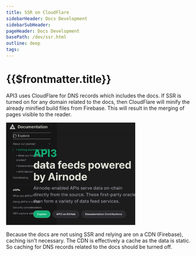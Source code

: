```yaml
---
title: SSR on CloudFlare
sidebarHeader: Docs Development
sidebarSubHeader:
pageHeader: Docs Development
basePath: /dev/ssr.html
outline: deep
tags:
---
```


<PageHeader/>

# {{$frontmatter.title}}

API3 uses CloudFlare for DNS records which includes the docs. If SSR is turned
on for any domain related to the docs, then CloudFlare will minify the already
minified build files from Firebase. This will result in the merging of pages
visible to the reader.

<img src="./assets/images/ssr-cloudflare.png" style="width:70%">

Because the docs are not using SSR and relying are on a CDN (Firebase), caching
isn't necessary. The CDN is effectively a cache as the data is static. So
caching for DNS records related to the docs should be turned off.
